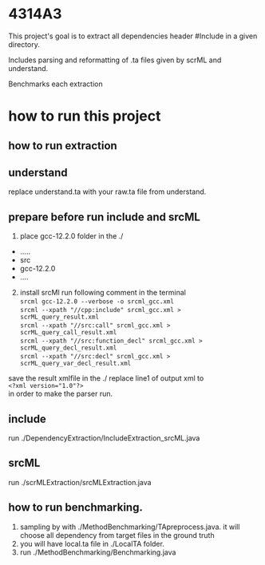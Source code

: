 # 4314A3
This project's goal is to extract all dependencies header #Include in a given directory.

Includes parsing and reformatting of .ta files given by scrML and understand.

Benchmarks each extraction

# how to run this project
## how to run extraction
## understand
replace understand.ta with your raw.ta file from understand.

## prepare before run include and srcML
1. place gcc-12.2.0 folder in the ./
- .....
- src
- gcc-12.2.0
- ....
2. install srcMl run following comment in the terminal  
```srcml gcc-12.2.0 --verbose -o srcml_gcc.xml```   
```srcml --xpath "//cpp:include" srcml_gcc.xml > scrML_query_result.xml```  
```srcml --xpath "//src:call" srcml_gcc.xml > scrML_query_call_result.xml```  
```srcml --xpath "//src:function_decl" srcml_gcc.xml > scrML_query_decl_result.xml```  
```srcml --xpath "//src:decl" srcml_gcc.xml > scrML_query_var_decl_result.xml```  

save the result xmlfile in the ./
replace line1 of output xml to   
   ```<?xml version="1.0"?>```   
in order to make the parser run.  
## include 
run ./DependencyExtraction/IncludeExtraction_srcML.java

## srcML
run ./scrMLExtraction/srcMLExtraction.java

## how to run benchmarking.
1. sampling by with ./MethodBenchmarking/TApreprocess.java. it will choose all dependency from target files in the ground truth
2. you will have local.ta file in ./LocalTA folder.
3. run ./MethodBenchmarking/Benchmarking.java

